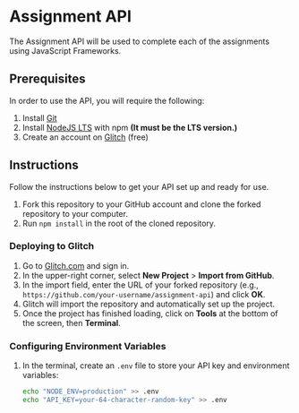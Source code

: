 # Assignment API

The Assignment API will be used to complete each of the assignments using JavaScript Frameworks.

## Prerequisites
In order to use the API, you will require the following:
1. Install [Git](https://git-scm.com/) 
2. Install [NodeJS LTS](https://nodejs.org/en/) with npm **(It must be the LTS version.)**
3. Create an account on [Glitch](https://glitch.com/) (free)

## Instructions
Follow the instructions below to get your API set up and ready for use.

1. Fork this repository to your GitHub account and clone the forked repository to your computer.
2. Run `npm install` in the root of the cloned repository.

### Deploying to Glitch

1. Go to [Glitch.com](https://glitch.com/) and sign in.
2. In the upper-right corner, select **New Project** > **Import from GitHub**.
3. In the import field, enter the URL of your forked repository (e.g., `https://github.com/your-username/assignment-api`) and click **OK**.
4. Glitch will import the repository and automatically set up the project.
5. Once the project has finished loading, click on **Tools** at the bottom of the screen, then **Terminal**.

### Configuring Environment Variables

1. In the terminal, create an `.env` file to store your API key and environment variables:
   ```bash
   echo "NODE_ENV=production" >> .env
   echo "API_KEY=your-64-character-random-key" >> .env
